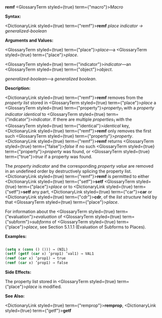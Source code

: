 **remf** <GlossaryTerm styled={true} term={"macro"}><i>Macro</i></GlossaryTerm> 



**Syntax:** 



<DictionaryLink styled={true} term={"remf"}><b>remf</b></DictionaryLink> *place indicator → generalized-boolean* 



**Arguments and Values:** 



<GlossaryTerm styled={true} term={"place"}><i>place</i></GlossaryTerm>—a <GlossaryTerm styled={true} term={"place"}><i>place</i></GlossaryTerm>. 



<GlossaryTerm styled={true} term={"indicator"}><i>indicator</i></GlossaryTerm>—an <GlossaryTerm styled={true} term={"object"}><i>object</i></GlossaryTerm>. 



*generalized-boolean*—a *generalized boolean*. 



**Description:** 



<DictionaryLink styled={true} term={"remf"}><b>remf</b></DictionaryLink> removes from the *property list* stored in <GlossaryTerm styled={true} term={"place"}><i>place</i></GlossaryTerm> a <GlossaryTerm styled={true} term={"property"}><i>property</i></GlossaryTerm><sub>1</sub> with a *property indicator identical* to <GlossaryTerm styled={true} term={"indicator"}><i>indicator</i></GlossaryTerm>. If there are multiple *properties*<sub>1</sub> with the <GlossaryTerm styled={true} term={"identical"}><i>identical</i></GlossaryTerm> key, <DictionaryLink styled={true} term={"remf"}><b>remf</b></DictionaryLink> only removes the first such <GlossaryTerm styled={true} term={"property"}><i>property</i></GlossaryTerm>. <DictionaryLink styled={true} term={"remf"}><b>remf</b></DictionaryLink> returns <GlossaryTerm styled={true} term={"false"}><i>false</i></GlossaryTerm> if no such <GlossaryTerm styled={true} term={"property"}><i>property</i></GlossaryTerm> was found, or <GlossaryTerm styled={true} term={"true"}><i>true</i></GlossaryTerm> if a property was found. 



The *property indicator* and the corresponding *property value* are removed in an undefined order by destructively splicing the property list. <DictionaryLink styled={true} term={"remf"}><b>remf</b></DictionaryLink> is permitted to either <DictionaryLink styled={true} term={"setf"}><b>setf</b></DictionaryLink> <GlossaryTerm styled={true} term={"place"}><i>place</i></GlossaryTerm> or to <DictionaryLink styled={true} term={"setf"}><b>setf</b></DictionaryLink> any part, <DictionaryLink styled={true} term={"car"}><b>car</b></DictionaryLink> or <DictionaryLink styled={true} term={"cdr"}><b>cdr</b></DictionaryLink>, of the *list structure* held by that <GlossaryTerm styled={true} term={"place"}><i>place</i></GlossaryTerm>. 



For information about the <GlossaryTerm styled={true} term={"evaluation"}><i>evaluation</i></GlossaryTerm> of <GlossaryTerm styled={true} term={"subform"}><i>subforms</i></GlossaryTerm> of <GlossaryTerm styled={true} term={"place"}><i>place</i></GlossaryTerm>, see Section 5.1.1.1 (Evaluation of Subforms to Places). 







 



 



**Examples:**
```lisp

(setq x (cons () ())) → (NIL) 
(setf (getf (car x) ’prop1) ’val1) → VAL1 
(remf (car x) ’prop1) → true 
(remf (car x) ’prop1) → false 

```
**Side Effects:** 



The property list stored in <GlossaryTerm styled={true} term={"place"}><i>place</i></GlossaryTerm> is modified. 



**See Also:** 



<DictionaryLink styled={true} term={"remprop"}><b>remprop</b></DictionaryLink>, <DictionaryLink styled={true} term={"getf"}><b>getf</b></DictionaryLink> 



